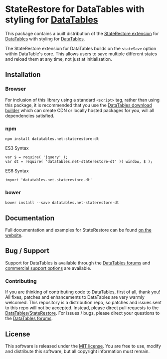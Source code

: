 # StateRestore for DataTables with styling for [DataTables](https://datatables.net/)

This package contains a built distribution of the [StateRestore extension](https://datatables.net/extensions/staterestore) for [DataTables](https://datatables.net/) with styling for [DataTables](https://datatables.net/).

The StateRestore extension for DataTables builds on the `stateSave` option within DataTable's core. This allows users to save multiple different states and reload them at any time, not just at initialisation.


## Installation

### Browser

For inclusion of this library using a standard `<script>` tag, rather than using this package, it is recommended that you use the [DataTables download builder](//datatables.net/download) which can create CDN or locally hosted packages for you, will all dependencies satisfied.

### npm

```
npm install datatables.net-staterestore-dt
```

ES3 Syntax
```
var $ = require( 'jquery' );
var dt = require( 'datatables.net-staterestore-dt' )( window, $ );
```

ES6 Syntax
```
import 'datatables.net-staterestore-dt'
```

### bower

```
bower install --save datatables.net-staterestore-dt
```



## Documentation

Full documentation and examples for StateRestore can be found [on the website](https://datatables.net/extensions/staterestore).


## Bug / Support

Support for DataTables is available through the [DataTables forums](//datatables.net/forums) and [commercial support options](//datatables.net/support) are available.


### Contributing

If you are thinking of contributing code to DataTables, first of all, thank you! All fixes, patches and enhancements to DataTables are very warmly welcomed. This repository is a distribution repo, so patches and issues sent to this repo will not be accepted. Instead, please direct pull requests to the [DataTables/StateRestore](http://github.com/DataTables/StateRestore). For issues / bugs, please direct your questions to the [DataTables forums](//datatables.net/forums).


## License

This software is released under the [MIT license](//datatables.net/license). You are free to use, modify and distribute this software, but all copyright information must remain.

